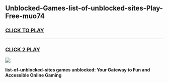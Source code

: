 
## Unblocked-Games-list-of-unblocked-sites-Play-Free-muo74
<h3>
<a href="https://premium76.site?title=list-of-unblocked-sites&ref=23A">CLICK TO PLAY</a></h3>
<hr>

<h3>
<a href="https://premium76.site?title=list-of-unblocked-sites&ref=23A">CLICK 2 PLAY</a>
  
</h3>

<a href="https://premium76.site?title=list-of-unblocked-sites&ref=23A"><img src="https://clearcache.store/games.png"></a>


**list-of-unblocked-sites games unblocked: Your Gateway to Fun and Accessible Online Gaming**
